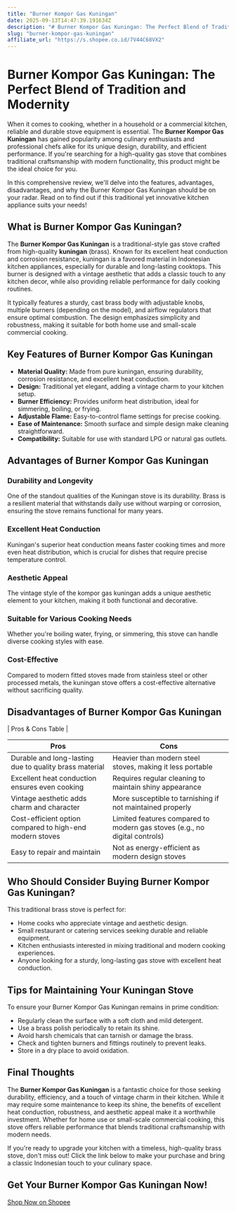```yaml
---
title: "Burner Kompor Gas Kuningan"
date: 2025-09-13T14:47:39.191634Z
description: "# Burner Kompor Gas Kuningan: The Perfect Blend of Tradition and Modernity..."
slug: "burner-kompor-gas-kuningan"
affiliate_url: "https://s.shopee.co.id/7V44C68VX2"
---
```

# Burner Kompor Gas Kuningan: The Perfect Blend of Tradition and Modernity

When it comes to cooking, whether in a household or a commercial kitchen, reliable and durable stove equipment is essential. The **Burner Kompor Gas Kuningan** has gained popularity among culinary enthusiasts and professional chefs alike for its unique design, durability, and efficient performance. If you're searching for a high-quality gas stove that combines traditional craftsmanship with modern functionality, this product might be the ideal choice for you.

In this comprehensive review, we'll delve into the features, advantages, disadvantages, and why the Burner Kompor Gas Kuningan should be on your radar. Read on to find out if this traditional yet innovative kitchen appliance suits your needs!

## What is Burner Kompor Gas Kuningan?

The **Burner Kompor Gas Kuningan** is a traditional-style gas stove crafted from high-quality **kuningan** (brass). Known for its excellent heat conduction and corrosion resistance, kuningan is a favored material in Indonesian kitchen appliances, especially for durable and long-lasting cooktops. This burner is designed with a vintage aesthetic that adds a classic touch to any kitchen decor, while also providing reliable performance for daily cooking routines.

It typically features a sturdy, cast brass body with adjustable knobs, multiple burners (depending on the model), and airflow regulators that ensure optimal combustion. The design emphasizes simplicity and robustness, making it suitable for both home use and small-scale commercial cooking.

## Key Features of Burner Kompor Gas Kuningan

- **Material Quality:** Made from pure kuningan, ensuring durability, corrosion resistance, and excellent heat conduction.
- **Design:** Traditional yet elegant, adding a vintage charm to your kitchen setup.
- **Burner Efficiency:** Provides uniform heat distribution, ideal for simmering, boiling, or frying.
- **Adjustable Flame:** Easy-to-control flame settings for precise cooking.
- **Ease of Maintenance:** Smooth surface and simple design make cleaning straightforward.
- **Compatibility:** Suitable for use with standard LPG or natural gas outlets.

## Advantages of Burner Kompor Gas Kuningan

### Durability and Longevity

One of the standout qualities of the Kuningan stove is its durability. Brass is a resilient material that withstands daily use without warping or corrosion, ensuring the stove remains functional for many years.

### Excellent Heat Conduction

Kuningan's superior heat conduction means faster cooking times and more even heat distribution, which is crucial for dishes that require precise temperature control.

### Aesthetic Appeal

The vintage style of the kompor gas kuningan adds a unique aesthetic element to your kitchen, making it both functional and decorative.

### Suitable for Various Cooking Needs

Whether you're boiling water, frying, or simmering, this stove can handle diverse cooking styles with ease.

### Cost-Effective

Compared to modern fitted stoves made from stainless steel or other processed metals, the kuningan stove offers a cost-effective alternative without sacrificing quality.

## Disadvantages of Burner Kompor Gas Kuningan

| Pros & Cons Table |

| **Pros** | **Cons** |
| --- | --- |
| Durable and long-lasting due to quality brass material | Heavier than modern steel stoves, making it less portable |
| Excellent heat conduction ensures even cooking | Requires regular cleaning to maintain shiny appearance |
| Vintage aesthetic adds charm and character | More susceptible to tarnishing if not maintained properly |
| Cost-efficient option compared to high-end modern stoves | Limited features compared to modern gas stoves (e.g., no digital controls) |
| Easy to repair and maintain | Not as energy-efficient as modern design stoves |

## Who Should Consider Buying Burner Kompor Gas Kuningan?

This traditional brass stove is perfect for:

- Home cooks who appreciate vintage and aesthetic design.
- Small restaurant or catering services seeking durable and reliable equipment.
- Kitchen enthusiasts interested in mixing traditional and modern cooking experiences.
- Anyone looking for a sturdy, long-lasting gas stove with excellent heat conduction.

## Tips for Maintaining Your Kuningan Stove

To ensure your Burner Kompor Gas Kuningan remains in prime condition:

- Regularly clean the surface with a soft cloth and mild detergent.
- Use a brass polish periodically to retain its shine.
- Avoid harsh chemicals that can tarnish or damage the brass.
- Check and tighten burners and fittings routinely to prevent leaks.
- Store in a dry place to avoid oxidation.

## Final Thoughts

The **Burner Kompor Gas Kuningan** is a fantastic choice for those seeking durability, efficiency, and a touch of vintage charm in their kitchen. While it may require some maintenance to keep its shine, the benefits of excellent heat conduction, robustness, and aesthetic appeal make it a worthwhile investment. Whether for home use or small-scale commercial cooking, this stove offers reliable performance that blends traditional craftsmanship with modern needs.

If you're ready to upgrade your kitchen with a timeless, high-quality brass stove, don't miss out! Click the link below to make your purchase and bring a classic Indonesian touch to your culinary space.

## Get Your Burner Kompor Gas Kuningan Now!

[Shop Now on Shopee](https://s.shopee.co.id/7V44C68VX2)